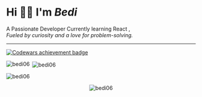 #      Hi 👋🏻 I'm _Bedi_
A Passionate Developer Currently learning React , <br>
        _Fueled by curiosity and a love for problem-solving._
           



<div>
    <hr>
</div>

<a href="https://www.codewars.com/users/Bedi06">
  <img src="https://www.codewars.com/users/Bedi06/badges/large" alt="Codewars achievement badge">
</a>



<p><img align="left" src="https://github-readme-stats.vercel.app/api/top-langs?username=bedi06&show_icons=true&locale=en&layout=compact" alt="bedi06" /></p>

<p>&nbsp;<img align="center" src="https://github-readme-stats.vercel.app/api?username=bedi06&show_icons=true&locale=en" alt="bedi06" /></p>

<p><img align="center" src="https://github-readme-streak-stats.herokuapp.com/?user=bedi06&" alt="bedi06" /></p>
<p align="center"> <img src="https://komarev.com/ghpvc/?username=bedi06&label=Profile%20views&color=0e75b6&style=flat" alt="bedi06" /> </p>
